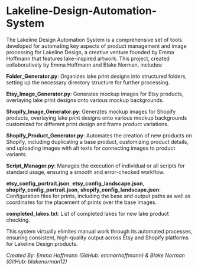 # Lakeline-Design-Automation-System

The Lakeline Design Automation System is a comprehensive set of tools developed for automating key aspects of product management and image processing for Lakeline Design, a creative venture founded by Emma Hoffmann that features lake-inspired artwork. This project, created collaboratively by Emma Hoffmann and Blake Norman, includes:

**Folder_Generator.py**: Organizes lake print designs into structured folders, setting up the necessary directory structure for further processing.

**Etsy_Image_Generator.py**: Generates mockup images for Etsy products, overlaying lake print designs onto various mockup backgrounds.

**Shopify_Image_Generator.py**: Generates mockup images for Shopify products, overlaying lake print designs onto various mockup backgrounds customized for different print design and frame product variations.

**Shopify_Product_Generator.py**: Automates the creation of new products on Shopify, including duplicating a base product, customizing product details, and uploading images with alt texts for connecting images to product variants.

**Script_Manager.py**: Manages the execution of individual or all scripts for standard usage, ensuring a smooth and error-checked workflow.

**etsy_config_portrait.json**, **etsy_config_landscape.json**, **shopify_config_portrait.json**, **shopify_config_landscape.json**: Configuration files for prints, including the base and output paths as well as coordinates for the placement of prints over the base images.

**completed_lakes.txt**: List of completed lakes for new lake product checking.

This system virtually elimites manual work through its automated processes, ensuring consistent, high-quality output across Etsy and Shopify platforms for Lakeline Design products.


*Created By: Emma Hoffmann (GitHub: emmarhoffmann) & Blake Norman (GitHub: blakenorman12)*
